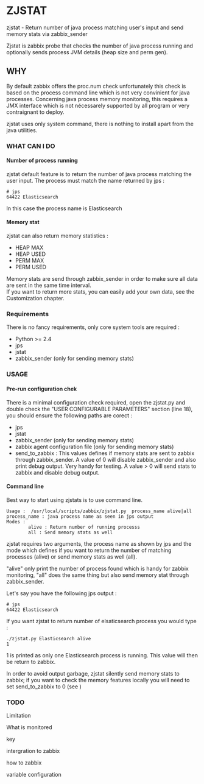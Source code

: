 # ZJSTAT


zjstat - Return number of java process matching user's input and send memory stats via zabbix_sender

Zjstat is zabbix probe that checks the number of java process running and optionally sends process JVM details (heap size and perm gen). 

## WHY


By default zabbix offers the proc.num check unfortunately this check is based on the process command line which is not very convinient for java processes. Concerning java process memory monitoring, this requires a JMX interface which is not nécessarely supported by all program or very contraignant to deploy.

zjstat uses only system command, there is nothing to install apart from the java utilities.


### WHAT CAN I DO

#### Number of process running

zjstat default feature is to return the number of java process matching the user input. The process must match the name returned by jps :
```
# jps
64422 Elasticsearch
```

In this case the process name is Elasticsearch

#### Memory stat

zjstat can also return memory statistics :
* HEAP MAX
* HEAP USED
* PERM MAX
* PERM USED

Memory stats are send through zabbix_sender in order to make sure all data are sent in the same time interval.  
If you want to return more stats, you can easily add your own data, see the Customization chapter.


### Requirements

There is no fancy requirements, only core system tools are required :

* Python >= 2.4
* jps
* jstat
* zabbix_sender (only for sending memory stats)

### USAGE

#### Pre-run configuration chek

There is a minimal configuration check required, open the zjstat.py and double check the "USER CONFIGURABLE PARAMETERS" section (line 18), you should ensure the following paths are corect : 
* jps
* jstat
* zabbix_sender (only for sending memory stats)
* zabbix agent configuration file (only for sending memory stats)
* send_to_zabbix : This values defines if memory stats are sent to zabbix through zabbix_sender. A value of 0 will disable zabbix_sender and also print debug output. Very handy for testing. A value > 0 will send stats to zabbix and disable debug output.

#### Command line

Best way to start using zjstats is to use command line.  
```
Usage :  /usr/local/scripts/zabbix/zjstat.py  process_name alive|all
process_name : java process name as seen in jps output
Modes :
        alive : Return number of running processs
        all : Send memory stats as well
```

zjstat requires two arguments, the process name as shown by jps and the mode which defines if you want to return the number of matching processes (alive) or send memory stats as well (all).

"alive" only print the number of process found which is handy for zabbix monitoring, "all" does the same thing but also send memory stat through zabbix_sender.

Let's say you have the following jps output :

```
# jps
64422 Elasticsearch
```

If you want zjstat to return number of elsaticsearch process you would type : 

```
./zjstat.py Elasticsearch alive
1
```

1 is printed as only one Elasticsearch process is running. This value will then be return to zabbix.

In order to avoid output garbage, zjstat silently send memory stats to zabbix; if you want to check the memory features locally you will need to set send_to_zabbix to 0 (see )

### TODO 

Limitation

What is monitored

key

intergration to zabbix

how to zabbix

variable configuration